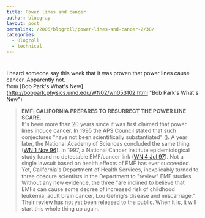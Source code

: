 ```yaml
---
title: Power lines and cancer
author: bluegray
layout: post
permalink: /2006/blogroll/power-lines-and-cancer-2/38/
categories:
  - Blogroll
  - technical
---
```

# 

I heard someone say this week that it was proven that power lines cause cancer. Apparently not.  
from \[Bob Park's What's New\](http://bobpark.physics.umd.edu/WN02/wn053102.html "Bob Park's What's New")

> **EMF: CALIFORNIA PREPARES TO RESURRECT THE POWER LINE SCARE.**  
> It's been more than 20 years since it was first claimed that power lines induce cancer. In 1995 the APS Council stated that such conjectures "have not been scientifically substantiated" (). A year later, the National Academy of Sciences concluded the same thing ([WN 1 Nov 96][1]). In 1997, a National Cancer Institute epidemiological study found no detectable EMF/cancer link ([WN 4 Jul 97][2]). Not a single lawsuit based on health effects of EMF has ever succeeded. Yet, California's Department of Health Services, inexplicably turned to three obscure scientists in the Department to "review" EMF studies. Without any new evidence, the three "are inclined to believe that EMFs can cause some degree of increased risk of childhood leukemia, adult brain cancer, Lou Gehrig's disease and miscarriage." Their review has not yet been released to the public. When it is, it will start this whole thing up again.

 [1]: http://bobpark.physics.umd.edu/WN96/wn110196.html
 [2]: http://bobpark.physics.umd.edu/WN97/wn070497.html